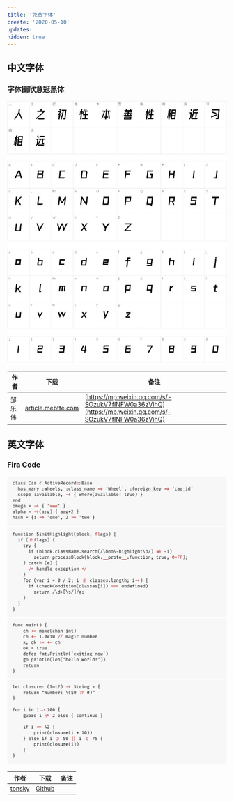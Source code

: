 ```yaml
---
title: '免费字体'
create: '2020-05-10'
updates:
hidden: true
---
```


## 中文字体

### 字体圈欣意冠黑体

![字体圈欣意冠黑体](./zitiquanxinyiguanheiti.jpeg)

| 作者   | 下载                                               | 备注                                                                                                   |
| ------ | -------------------------------------------------- | ------------------------------------------------------------------------------------------------------ |
| 邹乐伟 | [article.mebtte.com](./zitiquanxinyiguanheiti.ttf) | [https://mp.weixin.qq.com/s/-SOzukV7fINFW0a36zVihQ](https://mp.weixin.qq.com/s/-SOzukV7fINFW0a36zVihQ) |

## 英文字体

### Fira Code

![ruby](./fira_code_ruby.png)
![ruby](./fira_code_js.png)
![ruby](./fira_code_go.png)
![ruby](./fira_code_swift.png)

| 作者                                | 下载                                         | 备注 |
| ----------------------------------- | -------------------------------------------- | ---- |
| [tonsky](https://github.com/tonsky) | [Github](https://github.com/tonsky/FiraCode) |      |
